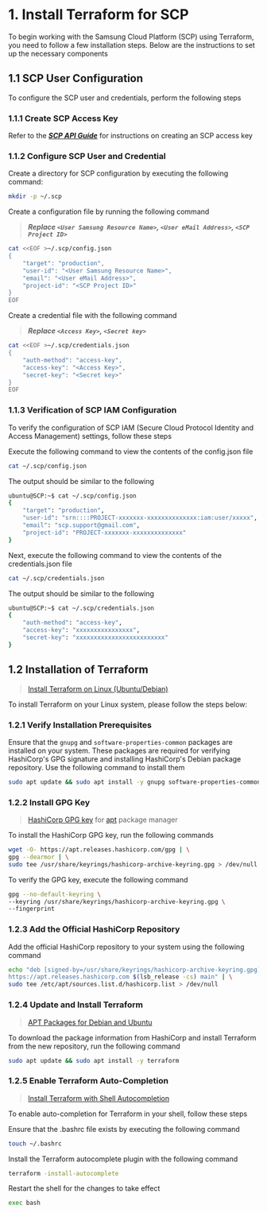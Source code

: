 # 1. Install Terraform for SCP

To begin working with the Samsung Cloud Platform (SCP) using Terraform, you need to follow a few installation steps. Below are the instructions to set up the necessary components

## 1.1 SCP User Configuration

To configure the SCP user and credentials, perform the following steps

### 1.1.1 Create SCP Access Key

Refer to the ***[SCP API Guide](https://cloud.samsungsds.com/openapiguide/#/docs/v2-en-overview-overview)*** for instructions on creating an SCP access key

### 1.1.2 Configure SCP User and Credential

Create a directory for SCP configuration by executing the following command:

```Bash
mkdir -p ~/.scp
```

Create a configuration file by running the following command
>***Replace `<User Samsung Resource Name>`, `<User eMail Address>`, `<SCP Project ID>`***

```Bash
cat <<EOF >~/.scp/config.json
{
    "target": "production",
    "user-id": "<User Samsung Resource Name>",
    "email": "<User eMail Address>",
    "project-id": "<SCP Project ID>"
}
EOF
```

Create a credential file with the following command
>***Replace `<Access Key>`, `<Secret key>`***

```Bash
cat <<EOF >~/.scp/credentials.json
{
    "auth-method": "access-key",
    "access-key": "<Access Key>",
    "secret-key": "<Secret key>"
}
EOF
```

### 1.1.3 Verification of SCP IAM Configuration

To verify the configuration of SCP IAM (Secure Cloud Protocol Identity and Access Management) settings, follow these steps

Execute the following command to view the contents of the config.json file

```Bash
cat ~/.scp/config.json
```

The output should be similar to the following

```Bash
ubuntu@SCP:~$ cat ~/.scp/config.json
{
    "target": "production",
    "user-id": "srn::::PROJECT-xxxxxxx-xxxxxxxxxxxxxx:iam:user/xxxxx",
    "email": "scp.support@gmail.com",
    "project-id": "PROJECT-xxxxxxx-xxxxxxxxxxxxxx"
}
```

Next, execute the following command to view the contents of the credentials.json file

```Bash
cat ~/.scp/credentials.json
```

The output should be similar to the following

```Bash
ubuntu@SCP:~$ cat ~/.scp/credentials.json
{
    "auth-method": "access-key",
    "access-key": "xxxxxxxxxxxxxxxx",
    "secret-key": "xxxxxxxxxxxxxxxxxxxxxxxxx"
}
```

## 1.2 Installation of Terraform

> [Install Terraform on Linux (Ubuntu/Debian)](https://developer.hashicorp.com/terraform/downloads)

To install Terraform on your Linux system, please follow the steps below:

### 1.2.1 Verify Installation Prerequisites

Ensure that the `gnupg` and `software-properties-common` packages are installed on your system. These packages are required for verifying HashiCorp's GPG signature and installing HashiCorp's Debian package repository. Use the following command to install them

```Bash
sudo apt update && sudo apt install -y gnupg software-properties-common
```

### 1.2.2 Install GPG Key

>[HashiCorp GPG key](https://www.hashicorp.com/security) for [apt](https://en.wikipedia.org/wiki/APT_(software)) package manager

To install the HashiCorp GPG key, run the following commands

```Bash
wget -O- https://apt.releases.hashicorp.com/gpg | \
gpg --dearmor | \
sudo tee /usr/share/keyrings/hashicorp-archive-keyring.gpg > /dev/null
```

To verify the GPG key, execute the following command

```Bash
gpg --no-default-keyring \
--keyring /usr/share/keyrings/hashicorp-archive-keyring.gpg \
--fingerprint
```

### 1.2.3 Add the Official HashiCorp Repository

Add the official HashiCorp repository to your system using the following command

```Bash
echo "deb [signed-by=/usr/share/keyrings/hashicorp-archive-keyring.gpg] \
https://apt.releases.hashicorp.com $(lsb_release -cs) main" | \
sudo tee /etc/apt/sources.list.d/hashicorp.list > /dev/null
```

### 1.2.4 Update and Install Terraform

>[APT Packages for Debian and Ubuntu](https://developer.hashicorp.com/terraform/cli/install/apt)

To download the package information from HashiCorp and install Terraform from the new repository, run the following command

```Bash
sudo apt update && sudo apt install -y terraform
```

### 1.2.5 Enable Terraform Auto-Completion

>[Install Terraform with Shell Autocompletion](https://learn.hashicorp.com/tutorials/terraform/install-cli#install-terraform-with-shell-autocompletion)

To enable auto-completion for Terraform in your shell, follow these steps

Ensure that the .bashrc file exists by executing the following command

```Bash
touch ~/.bashrc
```

Install the Terraform autocomplete plugin with the following command

```Bash
terraform -install-autocomplete
```

Restart the shell for the changes to take effect

```Bash
exec bash
```
